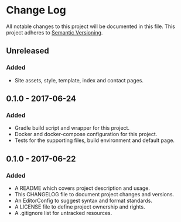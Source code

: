 # Change Log

All notable changes to this project will be documented in this file. This
project adheres to [Semantic Versioning](http://semver.org).

## Unreleased

### Added

  - Site assets, style, template, index and contact pages.

## 0.1.0 - 2017-06-24

### Added

  - Gradle build script and wrapper for this project.
  - Docker and docker-compose configuration for this project.
  - Tests for the supporting files, build environment and default page.

## 0.1.0 - 2017-06-22

### Added

  - A README which covers project description and usage.
  - This CHANGELOG file to document project changes and versions.
  - An EditorConfig to suggest syntax and format standards.
  - A LICENSE file to define project ownership and rights.
  - A .gitignore list for untracked resources.
